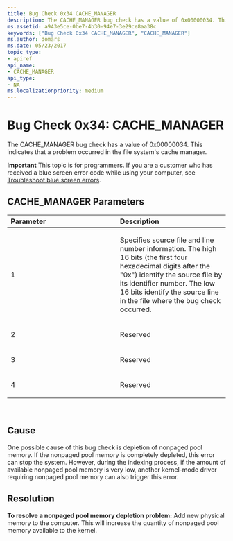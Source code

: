 ```yaml
---
title: Bug Check 0x34 CACHE_MANAGER
description: The CACHE_MANAGER bug check has a value of 0x00000034. This indicates that a problem occurred in the file system's cache manager.
ms.assetid: a943e5ce-0be7-4b30-94e7-3e29ce8aa38c
keywords: ["Bug Check 0x34 CACHE_MANAGER", "CACHE_MANAGER"]
ms.author: domars
ms.date: 05/23/2017
topic_type:
- apiref
api_name:
- CACHE_MANAGER
api_type:
- NA
ms.localizationpriority: medium
---
```


# Bug Check 0x34: CACHE\_MANAGER


The CACHE\_MANAGER bug check has a value of 0x00000034. This indicates that a problem occurred in the file system's cache manager.

**Important** This topic is for programmers. If you are a customer who has received a blue screen error code while using your computer, see [Troubleshoot blue screen errors](http://windows.microsoft.com/windows-10/troubleshoot-blue-screen-errors).

## CACHE\_MANAGER Parameters


<table>
<colgroup>
<col width="50%" />
<col width="50%" />
</colgroup>
<thead>
<tr class="header">
<th align="left">Parameter</th>
<th align="left">Description</th>
</tr>
</thead>
<tbody>
<tr class="odd">
<td align="left"><p>1</p></td>
<td align="left"><p>Specifies source file and line number information. The high 16 bits (the first four hexadecimal digits after the &quot;0x&quot;) identify the source file by its identifier number. The low 16 bits identify the source line in the file where the bug check occurred.</p></td>
</tr>
<tr class="even">
<td align="left"><p>2</p></td>
<td align="left"><p>Reserved</p></td>
</tr>
<tr class="odd">
<td align="left"><p>3</p></td>
<td align="left"><p>Reserved</p></td>
</tr>
<tr class="even">
<td align="left"><p>4</p></td>
<td align="left"><p>Reserved</p></td>
</tr>
</tbody>
</table>

 

Cause
-----

One possible cause of this bug check is depletion of nonpaged pool memory. If the nonpaged pool memory is completely depleted, this error can stop the system. However, during the indexing process, if the amount of available nonpaged pool memory is very low, another kernel-mode driver requiring nonpaged pool memory can also trigger this error.

Resolution
----------

**To resolve a nonpaged pool memory depletion problem:** Add new physical memory to the computer. This will increase the quantity of nonpaged pool memory available to the kernel.

 

 




